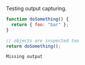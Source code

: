 Testing output capturing.

```javascript
function doSomething() {
  return { foo: "bar" };
}

// objects are inspected too
return doSomething();
```

```output
Missing output
```
